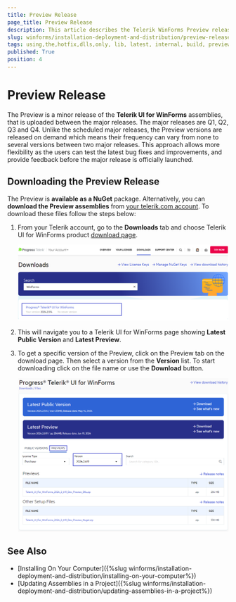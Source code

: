 ```yaml
---
title: Preview Release
page_title: Preview Release
description: This article describes the Telerik WinForms Preview release and how to download it to get the latest bug fixes. 
slug: winforms/installation-deployment-and-distribution/preview-releases
tags: using,the,hotfix,dlls,only, lib, latest, internal, build, preview
published: True
position: 4
---
```


# Preview Release

The Preview is a minor release of the **Telerik UI for WinForms** assemblies, that is uploaded between the major releases. The major releases are Q1, Q2, Q3 and Q4. Unlike the scheduled major releases, the Preview versions are released on demand which means their frequency can vary from none to several versions between two major releases. This approach allows more flexibility as the users can test the latest bug fixes and improvements, and provide feedback before the major release is officially launched.

## Downloading the Preview Release

The Preview is __available as a NuGet__ package. Alternatively, you can __download the Preview assemblies__ from [your telerik.com account](https://www.telerik.com/account/). To download these files follow the steps below:
 
1. From your Telerik account, go to the **Downloads** tab and choose Telerik UI for WinForms product [download page](https://www.telerik.com/account/downloads/product-download?product=RCWF).

    ![Telerik UI for WinForms Latest Internal Build Button](images/preview-releases001.png)

1. This will navigate you to a Telerik UI for WinForms page showing **Latest Public Version** and **Latest Preview**.

1. To get a specific version of the Preview, click on the Preview tab on the download page. Then select a version from the **Version** list. To start downloading click on the file name or use the **Download** button.

    ![Telerik UI for WinForms Latest Internal Build Button](images/preview-releases002.png)

## See Also

* [Installing On Your Computer]({%slug winforms/installation-deployment-and-distribution/installing-on-your-computer%}) 
* [Updating Assemblies in a Project]({%slug winforms/installation-deployment-and-distribution/updating-assemblies-in-a-project%})

